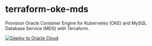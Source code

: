 # terraform-oke-mds

Provision Oracle Container Engine for Kubernetes (OKE) and MySQL Database Service (MDS) with Terraform.

[![Deploy to Oracle Cloud](https://oci-resourcemanager-plugin.plugins.oci.oraclecloud.com/latest/deploy-to-oracle-cloud.svg)](https://cloud.oracle.com/resourcemanager/stacks/create?zipUrl=https://github.com/lemon-cx/terraform-oke/archive/refs/tags/heatwave.zip)
